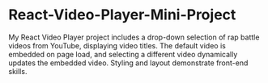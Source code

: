 # React-Video-Player-Mini-Project
My React Video Player project includes a drop-down selection of rap battle videos from YouTube, displaying video titles. The default video is embedded on page load, and selecting a different video dynamically updates the embedded video. Styling and layout demonstrate front-end skills.

